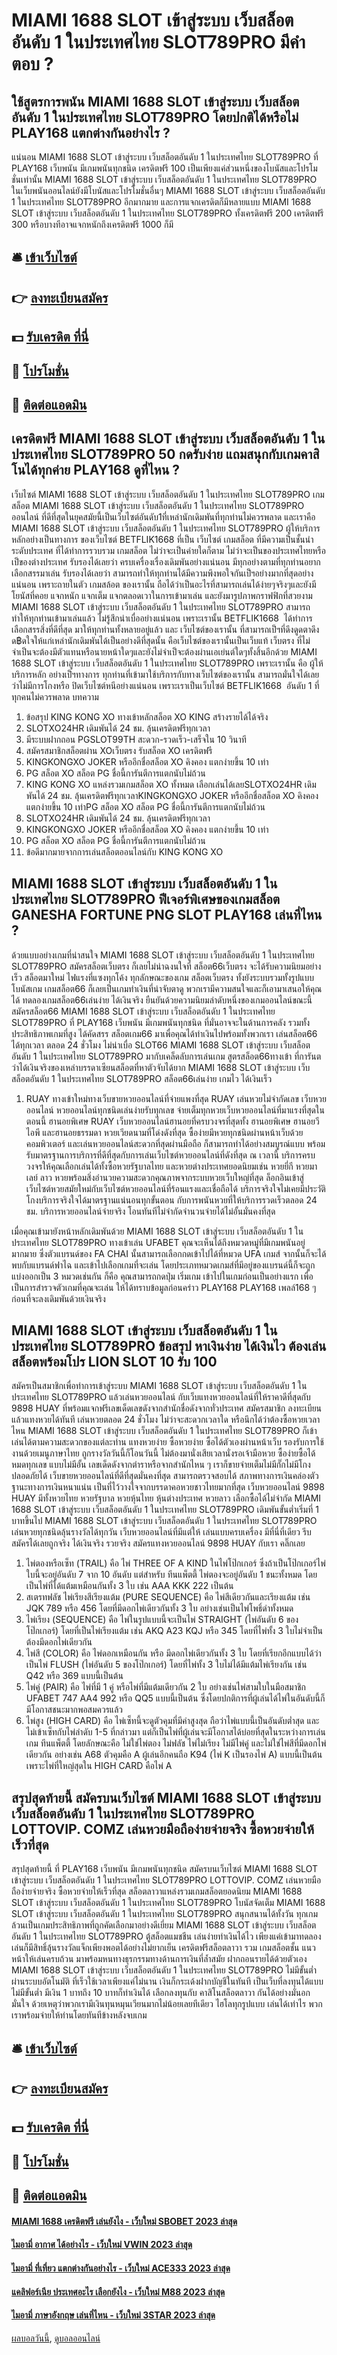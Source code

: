 # MIAMI 1688 SLOT เข้าสู่ระบบ เว็บสล็อตอันดับ 1 ในประเทศไทย SLOT789PRO มีคำตอบ ?
## ใช้สูตรการพนัน MIAMI 1688 SLOT เข้าสู่ระบบ เว็บสล็อตอันดับ 1 ในประเทศไทย SLOT789PRO โดยปกติได้หรือไม่ PLAY168 แตกต่างกันอย่างไร ?
แน่นอน MIAMI 1688 SLOT เข้าสู่ระบบ เว็บสล็อตอันดับ 1 ในประเทศไทย SLOT789PRO ที่ PLAY168 เว็บพนัน มีเกมพนันทุกชนิด เครดิตฟรี 100 เป็นเพียงแค่ส่วนหนึ่งของโบนัสและโปรโมชั่นเท่านั้น MIAMI 1688 SLOT เข้าสู่ระบบ เว็บสล็อตอันดับ 1 ในประเทศไทย SLOT789PRO ในเว็บพนันออนไลน์ยังมีโบนัสและโปรโมชั่นอื่นๆ MIAMI 1688 SLOT เข้าสู่ระบบ เว็บสล็อตอันดับ 1 ในประเทศไทย SLOT789PRO อีกมากมาย และการแจกเครดิตก็มีหลายแบบ MIAMI 1688 SLOT เข้าสู่ระบบ เว็บสล็อตอันดับ 1 ในประเทศไทย SLOT789PRO ทั้งเครดิตฟรี 200 เครดิตฟรี 300 หรือบางทีอาจแจกหนักถึงเครดิตฟรี 1000 ก็มี

## 🛎 [เข้าเว็บไซต์](https://bit.ly/3SdLNi2)
## 👉 [ลงทะเบียนสมัคร](https://bit.ly/3SdLNi2)
## 💵 [รับเครดิต ที่นี่](https://bit.ly/3dyRKHj)
## 👑 [โปรโมชั่น](https://bit.ly/3dyRKHj)
## 📱 [ติดต่อแอดมิน](https://bit.ly/3dyRKHj)

## เครดิตฟรี MIAMI 1688 SLOT เข้าสู่ระบบ เว็บสล็อตอันดับ 1 ในประเทศไทย SLOT789PRO 50 กดรับง่าย แถมสนุกกับเกมคาสิโนได้ทุกค่าย PLAY168 ดูที่ไหน ?
เว็บไซต์ MIAMI 1688 SLOT เข้าสู่ระบบ เว็บสล็อตอันดับ 1 ในประเทศไทย SLOT789PRO เกมสล็อต MIAMI 1688 SLOT เข้าสู่ระบบ เว็บสล็อตอันดับ 1 ในประเทศไทย SLOT789PRO ออนไลน์ ที่ดีที่สุดในยุคสมัยนี้เป็นเว็บไซต์อันดับ1ที่เหล่านักเดิมพันที่ทุกท่านไม่ควรพลาด และเราคือ MIAMI 1688 SLOT เข้าสู่ระบบ เว็บสล็อตอันดับ 1 ในประเทศไทย SLOT789PRO ผู้ให้บริการหลักอย่างเป็นทางการ ของเว็บไซต์ BETFLIK1668 ที่เป็น เว็บไซต์ เกมสล็อต ที่มีความเป็นชั้นนำระดับประเทศ ที่ได้ทำการรวบรวม เกมสล็อต ไม่ว่าจะเป็นค่ายใดก็ตาม ไม่ว่าจะเป็นของประเทศไทยหรือ เป็ของต่างประเทศ รับรองได้เลยว่า ครบเครื่องเรื่องเดิมพันอย่างแน่นอน มีทุกอย่างตามที่ทุกท่านอยากเลือกสรรมาเล่น รับรองได้เลยว่า สามารถทำให้ทุกท่านได้มีความพึงพอใจกันเป็ฯอย่างมากที่สุดอย่างแน่นอน เพราะถายในตัว เกมสล้อต ของเรานั้น ถือได้ว่าเป็นอะไรที่สามารถเล่นได้ง่ายๆจริงๆและยังมีโยนัสที่คอย แจกหนัก แจกเต็ม แจกตลอดเวาในการเข้ามาเล่น และยังมารูปภาพกราฟฟิกที่สวยงาม MIAMI 1688 SLOT เข้าสู่ระบบ เว็บสล็อตอันดับ 1 ในประเทศไทย SLOT789PRO สามารถทำให้ทุกท่านเข้ามาเล่นแล้ว ไม่รู้สึกน่าเบื่ออย่างแน่นอน เพราะเรานั้น BETFLIK1668  ได้ทำการเลือกสรรสิ่งที่ดีที่สุด มาให้ทุกท่านทั้งหลายอยู่แล้ว และ เว็บไซต์ของเรานั้น ที่สามารถเป็ฯที่ดึงดูดตาดึงด฿ดใจให้แก่เหล่านักเดิมพันได้เป็นอย่างดีที่สุดนั้น คือเว็บไซต์ของเรานั้นเป็นเว็บแท้ เว็บตรง ที่ไม่จำเป็นจะต้องมีตัวแทนหรือนายหน้าใดๆและยังไม่จำเป็จะต้องผ่านเอเย่นต์ใดๆทั้งสิ้นอีกด้วย MIAMI 1688 SLOT เข้าสู่ระบบ เว็บสล็อตอันดับ 1 ในประเทศไทย SLOT789PRO เพราะเรานั้น คือ ผู้ให้บริการหลัก อย่างเป็ฯทางการ ทุกท่านที่เข้ามาใช้บริการกับทางเว็บไซต์ของเรานั้น สามารถมั่นใจได้เลยว่าไม่มีการโกงหรือ ปิดเว็บไซต์หนีอย่างแน่นอน เพราะเราเป็นเว็บไซต์ BETFLIK1668  อันดับ 1 ที่ทุกคนไม่ควรพลาด
บทความ
1. ข้อสรุป KING KONG XO ทางเข้าหลักสล็อต XO KING สร้างรายได้ได้จริง
2. SLOTXO24HR เดิมพันได้ 24 ชม. ลุ้นเครดิตฟรีทุกเวลา
3. มีระบบฝากถอน PGSLOT99TH สะดวก-รวดเร็ว-เสร็จใน 10 วินาที
4. สมัครสมาชิกสล็อตผ่าน XOเว็บตรง รับสล็อต XO เครดิตฟรี
5. KINGKONGXO JOKER หรืออีกชื่อสล็อต XO คิงคอง แตกง่ายขึ้น 10 เท่า
6. PG สล็อต XO สล็อต PG ชื่อนี้การันตีการแตกนับไม่ถ้วน
7. KING KONG XO แหล่งรวมเกมสล็อต XO ทั้งหมด เลือกเล่นได้เลยSLOTXO24HR เดิมพันได้ 24 ชม. ลุ้นเครดิตฟรีทุกเวลาKINGKONGXO JOKER หรืออีกชื่อสล็อต XO คิงคอง แตกง่ายขึ้น 10 เท่าPG สล็อต XO สล็อต PG ชื่อนี้การันตีการแตกนับไม่ถ้วน
8. SLOTXO24HR เดิมพันได้ 24 ชม. ลุ้นเครดิตฟรีทุกเวลา
9. KINGKONGXO JOKER หรืออีกชื่อสล็อต XO คิงคอง แตกง่ายขึ้น 10 เท่า
10. PG สล็อต XO สล็อต PG ชื่อนี้การันตีการแตกนับไม่ถ้วน
11. ข้อดีมากมายจากการเล่นสล็อตออนไลน์กับ KING KONG XO

## MIAMI 1688 SLOT เข้าสู่ระบบ เว็บสล็อตอันดับ 1 ในประเทศไทย SLOT789PRO ฟีเจอร์พิเศษของเกมสล็อต GANESHA FORTUNE PNG SLOT PLAY168 เล่นที่ไหน ?
ด้วยแบบอย่างเกมที่น่าสนใจ MIAMI 1688 SLOT เข้าสู่ระบบ เว็บสล็อตอันดับ 1 ในประเทศไทย SLOT789PRO สมัครสล็อตเว็บตรง ก็เลยไม่น่าฉงนใจที่ สล็อต66เว็บตรง จะได้รับความนิยมอย่างเร็ว สล็อตมาใหม่ ไฟแรงที่แซงทุกโค้ง ทุกลักษณะของเกม สล็อตเว็บตรง ทั้งยังระบบรวมทั้งรูปแบบโบนัสเกม เกมสล็อต66 ก็เลยเป็นเกมทำเงินที่น่าจับตาดู พวกเรามีความสนใจและก็เอามาเสนอให้คุณได้ ทดลองเกมสล็อต66เล่นง่าย ได้เงินจริง ยืนยันด้วยความนิยมลำดับหนึ่งของเกมออนไลน์ขณะนี้ สมัครสล็อต66 MIAMI 1688 SLOT เข้าสู่ระบบ เว็บสล็อตอันดับ 1 ในประเทศไทย SLOT789PRO ที่ PLAY168 เว็บพนัน มีเกมพนันทุกชนิด ที่มั่นอาจจะในด้านการคลัง รวมทั้งประสิทธิภาพเกมที่สูง ได้คัดสรร สล็อตเกม66 มาเพื่อคุณได้ทำเงินไปพร้อมทั้งพวกเรา เล่นสล็อต66 ได้ทุกเวลา ตลอด 24 ชั่วโมง ไม่น่าเบื่อ SLOT66 MIAMI 1688 SLOT เข้าสู่ระบบ เว็บสล็อตอันดับ 1 ในประเทศไทย SLOT789PRO มากับเคล็ดลับการเล่นเกม สูตรสล็อต66ทางเข้า ที่การันตว่าได้เงินจริงของเหล่าบรรดาเซียนสล็อตที่หาตัวจับได้ยาก MIAMI 1688 SLOT เข้าสู่ระบบ เว็บสล็อตอันดับ 1 ในประเทศไทย SLOT789PRO สล็อต66เล่นง่าย เกมไว ได้เงินเร็ว
1. RUAY ทางเข้าใหม่ทางเว็บขายหวยออนไลน์ที่จ่ายแพงที่สุด RUAY เล่นหวยไม่จำกัดเลข เว็บหวยออนไลน์ หวยออนไลน์ทุกชนิดเล่นง่ายรับทุกเลข จ่ายเต็มทุกหวยเว็บหวยออนไลน์ที่มาแรงที่สุดในตอนนี้ ฮานอยพิเศษ RUAY เว็บหวยออนไลน์ฮานอยที่ครบวงจรที่สุดทั้ง ฮานอยพิเศษ ฮานอยวีไอพี และฮานอยธรรมดา หวยเวียดนามที่โด่งดังที่สุด ซื้อง่ายมีหวยทุกชนิดผ่านหน้าเว็บด้วยคอมพิวเตอร์ และเล่นหวยออนไลน์สะดวกที่สุดผ่านมือถือ ก็สามารถทำได้อย่างสมบูรณ์แบบ พร้อมรับมาตรฐานการบริการที่ดีที่สุดกับการเล่นเว็บไซต์หวยออนไลน์ที่ดังที่สุด ณ เวลานี้ บริการครบวงจรให้คุณเลือกเล่นได้ทั้งซื้อหวยรัฐบาลไทย และหวยต่างประเทศยอดนิยมเช่น หวยยี่กี หวยมาเลย์ ลาว หวยพร้อมสิ่งอำนวยความสะดวกคุณภาพจากระบบหวยเว็บใหญ่ที่สุด ล็อกอินเข้าสู่เว็บไซต์หวยสมัยใหม่กับเว็บไซต์หวยออนไลน์ที่ร้อนแรงและเชื่อถือได้ บริการจริงใจไม่เคยมีประวัติโกงบริการจริงใจได้มาตรฐานแน่นอนทุกขั้นตอน กับการพนันหวยที่ให้บริการรวดเร็วตลอด 24 ชม. บริการหวยออนไลน์จ่ายจริง โอนทันทีไม่จำกัดจำนวนจ่ายได้ไม่อั้นมั่นคงที่สุด

เมื่อคุณเข้ามายังหน้าหลักเดิมพันด้วย MIAMI 1688 SLOT เข้าสู่ระบบ เว็บสล็อตอันดับ 1 ในประเทศไทย SLOT789PRO ทางเข้าเล่น UFABET คุณจะเห็นได้ถึงหมวดหมู่ที่มีเกมพนันอยู่มากมาย ซึ่งตัวแบรนด์ของ FA CHAI นั้นสามารถเลือกกดเข้าไปได้ที่หมวด UFA เกมส์ จากนั้นก็จะได้พบกับแบรนด์ฟาไฉ และเข้าไปเลือกเกมที่จะเล่น โดยประเภทหมวดเกมส์ที่มีอยู่ของแบรนด์นี้ก็จะถูกแบ่งออกเป็น 3 หมวดเช่นกัน ก็คือ
คุณสามารถกดปุ่ม เริ่มเกม เข้าไปในเกมก่อนเป็นอย่างแรก เพื่อเป็นการสำรวจตัวเกมที่คุณจะเล่น ให้ได้ทราบข้อมูลก่อนคร่าว PLAY168 PLAY168 เพลล์168 ๆ ก่อนที่จะลงเดิมพันด้วยเงินจริง

## MIAMI 1688 SLOT เข้าสู่ระบบ เว็บสล็อตอันดับ 1 ในประเทศไทย SLOT789PRO ข้อสรุป หาเงินง่าย ได้เงินไว ต้องเล่นสล็อตพร้อมโปร LION SLOT 10 รับ 100
สมัครเป็นสมาชิกเพื่อทำการเข้าสู่ระบบ MIAMI 1688 SLOT เข้าสู่ระบบ เว็บสล็อตอันดับ 1 ในประเทศไทย SLOT789PRO แล้วเล่นหวยออนไลน์ กับเว็บแทงหวยออนไลน์ที่ให้ราคาดีที่สุดกับ 9898 HUAY ที่พร้อมแจกฟรีเลขเด็ดเลขดังจากสำนักชื่อดังจากทั่วประเทศ สมัครสมาชิก ลงทะเบียน แล้วแทงหวยได้ทันที เล่นหวยตลอด 24 ชั่วโมง ไม่ว่าจะสะดวกเวลาใด หรือนึกได้ว่าต้องซื้อหวยเวลาไหน MIAMI 1688 SLOT เข้าสู่ระบบ เว็บสล็อตอันดับ 1 ในประเทศไทย SLOT789PRO ก็เข้าเล่นได้ตามความสะดวกของแต่ละท่าน แทงหวยง่าย ซื้อหวยง่าย ซื้อได้ตัวเองผ่านหน้าเว็บ รองรับการใช้งานด้วยเมนูภาษาไทย ถูกรางวัลวันนี้ก็โอนวันนี้ ไม่ต้องมานั่งเสียเวลานั่งรอเจ้ามือหวย ซื้อง่ายซื้อได้หมดทุกเลข แบบไม่มีอั้น เลขเด็ดดังจากตำราหรือจากสำนักไหน ๆ เราก็ขายจ่ายเต็มไม่มีกั๊กไม่มีโกง ปลอดภัยได้ เว็บขายหวยออนไลน์ที่ดีที่สุดมั่นคงที่สุด สามารถตรวจสอบได้ สภาพทางการเงินคล่องตัว ฐานะทางการเงินหนาแน่น เป็นที่ไว้วางใจจากบรรดาคอหวยชาวไทยมากที่สุด เว็บหวยออนไลน์ 9898 HUAY มีทั้งหวยไทย หวยรัฐบาล หวยหุ้นไทย หุ้นต่างประเทศ หวยลาว เลือกซื้อได้ไม่จำกัด MIAMI 1688 SLOT เข้าสู่ระบบ เว็บสล็อตอันดับ 1 ในประเทศไทย SLOT789PRO เดิมพันขั้นต่ำเริ่มที่ 1 บาทขึ้นไป MIAMI 1688 SLOT เข้าสู่ระบบ เว็บสล็อตอันดับ 1 ในประเทศไทย SLOT789PRO เล่นหวยทุกชนิดลุ้นรางวัลได้ทุกวัน เว็บหวยออนไลน์ที่มีแต่ให้ เล่นแบบครบเครื่อง มีที่นี่ที่เดียว รีบสมัครได้เลยถูกจริง ได้เงินจริง รวยจริง สมัครแทงหวยออนไลน์ 9898 HUAY กับเรา คลิ๊กเลย
1. ไพ่ตองหรือเซ็ท (TRAIL) คือ ไพ่ THREE OF A KIND ในไพ่โป๊กเกอร์ ซึ่งถ้าเป็นโป๊กเกอร์ไพ่ใบนี้จะอยู่อันดับ 7 จาก 10 อันดับ แต่สำหรับ ทีนแพ็ตตี้ ไพ่ตองจะอยู่อันดับ 1 ชนะทั้งหมด โดยเป็นไพ่ที่ได้แต้มเหมือนกันทั้ง 3 ใบ เช่น AAA KKK 222 เป็นต้น
2. สเตรทฟลัช ไพ่เรียงสีเรียงแต้ม (PURE SEQUENCE) คือ ไพ่สีเดียวกันและเรียงแต้ม เช่น JQK 789 หรือ 456 โดยที่มีดอกไพ่เดียวกันทั้ง 3 ใบ อย่างเช่นเป็นไพ่โพธิ์ดำทั้งหมด
3. ไพ่เรียง (SEQUENCE) คือ ไพ่ในรูปแบบนี้จะเป็นไพ่ STRAIGHT (ไพ่อันดับ 6 ของโป๊กเกอร์) โดยที่เป็นไพ่เรียงแต้ม เช่น AKQ A23 KQJ หรือ 345 โดยที่ไพ่ทั้ง 3 ใบไม่จำเป็นต้องมีดอกไพ่เดียวกัน
4. ไพ่สี (COLOR) คือ ไพ่ดอกเหมือนกัน หรือ มีดอกไพ่เดียวกันทั้ง 3 ใบ โดยที่เรียกอีกแบบได้ว่าเป็นไพ่ FLUSH (ไพ่อันดับ 5 ของโป๊กเกอร์) โดยที่ไพ่ทั้ง 3 ใบไม่ได้มีแต้มไพ่เรียงกัน เช่น Q42 หรือ 369 แบบนี้เป็นต้น
5. ไพ่คู่ (PAIR) คือ ไพ่ที่มี 1 คู่ หรือไพ่ที่มีแต้มเดียวกัน 2 ใบ อย่างเช่นไพ่สามใบในมือสมาชิก UFABET 747 AA4 992 หรือ QQ5 แบบนี้เป็นต้น ซึ่งโดยปกติการที่ผู้เล่นได้ไพ่ในอันดับนี้ก็มีโอกาสชนะมากพอสมควรแล้ว
6. ไพ่สูง (HIGH CARD) คือ ไพ่เซ็ทนี้จะดูตัวคุมที่มีค่าสูงสุด ถือว่าไพ่แบบนี้เป็นอันดับต่ำสุด และไม่เข้าเซ็ทกับไพ่ลำดับ 1-5 ที่กล่าวมา แต่ก็เป็นไพ่ที่ผู้เล่นจะมีโอกาสได้บ่อยที่สุดในระหว่างการเล่นเกม ทีนแพ็ตตี้ โดยลักษณะคือ ไม่ใช่ไพ่ตอง ไม่ฟลัช ไพ่ไม่เรียง ไม่มีไพ่คู่ และไม่ใช่ไพ่สีที่มีดอกไพ่เดียวกัน อย่างเช่น A68 ตัวคุมคือ A ผู้เล่นอีกคนถือ K94 (ไพ่ K เป็นรองไพ่ A) แบบนี้เป็นต้น เพราะไพ่ที่ใหญ่สุดใน HIGH CARD คือไพ่ A

## สรุปสุดท้ายนี้ สมัครบนเว็บไซต์ MIAMI 1688 SLOT เข้าสู่ระบบ เว็บสล็อตอันดับ 1 ในประเทศไทย SLOT789PRO LOTTOVIP. COMZ เล่นหวยมือถือง่ายจ่ายจริง ซื้อหวยจ่ายให้เร็วที่สุด
สรุปสุดท้ายนี้ ที่ PLAY168 เว็บพนัน มีเกมพนันทุกชนิด สมัครบนเว็บไซต์ MIAMI 1688 SLOT เข้าสู่ระบบ เว็บสล็อตอันดับ 1 ในประเทศไทย SLOT789PRO LOTTOVIP. COMZ เล่นหวยมือถือง่ายจ่ายจริง ซื้อหวยจ่ายให้เร็วที่สุด สล็อตลาวาแหล่งรวมเกมสล็อตยอดนิยม MIAMI 1688 SLOT เข้าสู่ระบบ เว็บสล็อตอันดับ 1 ในประเทศไทย SLOT789PRO โบนัสจัดเต็ม MIAMI 1688 SLOT เข้าสู่ระบบ เว็บสล็อตอันดับ 1 ในประเทศไทย SLOT789PRO สนุกสนานได้ทั้งวัน ทุกเกมล้วนเป็นเกมประสิทธิภาพที่ถูกคัดเลือกมาอย่างดีเยี่ยม MIAMI 1688 SLOT เข้าสู่ระบบ เว็บสล็อตอันดับ 1 ในประเทศไทย SLOT789PRO ตู้สล็อตแมชชีน เล่นง่ายทำเงินได้ไว เพียงแค่เข้ามาทดลองเล่นก็มีสิทธิ์ลุ้นรางวัลแจ็กเพียงพอตได้อย่างไม่ยากเย็น เครดิตฟรีสล็อตลาวา รวม เกมสล็อตชั้น แนวหน้าให้เล่นครบถ้วน มาพร้อมหนทางธุรกรรมทางด้านการเงินที่ล้ำสมัย ฝากถอนรายได้ด้วยตัวเอง MIAMI 1688 SLOT เข้าสู่ระบบ เว็บสล็อตอันดับ 1 ในประเทศไทย SLOT789PRO ไม่มีขั้นต่ำ ผ่านระบบอัตโนมัติ ที่เร็วใช้เวลาเพียงแค่ไม่นาน เงินก็กระเด้งฝากบัญชีในทันที เป็นเว็บที่ลงทุนได้แบบไม่มีขั้นต่ำ มีเงิน 1 บาทถึง 10 บาทก็ทำเงินได้ เลือกลงทุนกับ คาสิโนสล็อตลาวา กันได้อย่างมั่นอกมั่นใจ ด้วยเหตุว่าพวกเรามีเงินทุนหมุนเวียนมากไม่น้อยเลยทีเดียว ไฮโลทุกรูปแบบ เล่นได้เท่าไร พวกเราพร้อมจ่ายให้ท่านโดยทันทีข้างหลังจบเกม

## 🛎 [เข้าเว็บไซต์](https://bit.ly/3SdLNi2)
## 👉 [ลงทะเบียนสมัคร](https://bit.ly/3SdLNi2)
## 💵 [รับเครดิต ที่นี่](https://bit.ly/3dyRKHj)
## 👑 [โปรโมชั่น](https://bit.ly/3dyRKHj)
## 📱 [ติดต่อแอดมิน](https://bit.ly/3dyRKHj)

#### [MIAMI 1688 เครดิตฟรี เล่นยังไง - เว็บใหม่ SBOBET 2023 ล่าสุด](https://atom.io/themes/miami%201688%20เครดิตฟรี%20เล่นยังไง%20-%20เว็บใหม่%20sbobet%202023%20ล่าสุด)
#### [ไมอามี่ อากาศ ได้อย่างไร - เว็บใหม่ VWIN 2023 ล่าสุด](https://atom.io/themes/ไมอามี่%20อากาศ%20ได้อย่างไร%20-%20เว็บใหม่%20vwin%202023%20ล่าสุด)
#### [ไมอามี่ ที่เที่ยว แตกต่างกันอย่างไร - เว็บใหม่ ACE333 2023 ล่าสุด](https://atom.io/themes/ไมอามี่%20ที่เที่ยว%20แตกต่างกันอย่างไร%20-%20เว็บใหม่%20ace333%202023%20ล่าสุด)
#### [แคลิฟอร์เนีย ประเทศอะไร เลือกยังไง - เว็บใหม่ M88 2023 ล่าสุด](https://atom.io/themes/แคลิฟอร์เนีย%20ประเทศอะไร%20เลือกยังไง%20-%20เว็บใหม่%20m88%202023%20ล่าสุด)
#### [ไมอามี่ ภาษาอังกฤษ เล่นที่ไหน - เว็บใหม่ 3STAR 2023 ล่าสุด](https://atom.io/themes/ไมอามี่%20ภาษาอังกฤษ%20เล่นที่ไหน%20-%20เว็บใหม่%203star%202023%20ล่าสุด)

[ผลบอลวันนี้](https://siamsport.tv "ผลบอลวันนี้"), [ดูบอลออนไลน์](https://siamsport.tv/ดูบอลสด "ดูบอลออนไลน์")